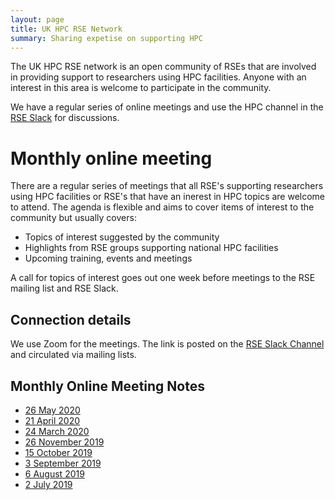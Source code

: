 ```yaml
---
layout: page
title: UK HPC RSE Network
summary: Sharing expetise on supporting HPC
---
```


The UK HPC RSE network is an open community of RSEs that are involved in providing support to researchers
using HPC facilities. Anyone with an interest in this area is welcome to participate in the community.

We have a regular series of online meetings and use the HPC channel in the
[RSE Slack](https://join.slack.com/t/ukrse/signup) for discussions.

# Monthly online meeting

There are a regular series of meetings that all RSE's supporting researchers using HPC facilities or RSE's
that have an inerest in HPC topics are welcome to attend. The agenda is flexible and aims to cover items
of interest to the community but usually covers:

   - Topics  of interest suggested by the community
   - Highlights from RSE groups supporting national HPC facilities
   - Upcoming training, events and meetings

A call for topics of interest goes out one week before meetings to the RSE mailing list and RSE Slack.

## Connection details

We use Zoom for the meetings. The link is posted on the [RSE Slack Channel](https://join.slack.com/t/ukrse/signup) and circulated via mailing lists.

## Monthly Online Meeting Notes

   - [26 May 2020](2020-05-26_HPCRSEMeetingNotes.html)
   - [21 April 2020](2020-04-21_HPCRSEMeetingNotes.html)
   - [24 March 2020](2020-03-24_HPCRSEMeetingNotes.html)
   - [26 November 2019](2019-11-26_HPCRSEMeetingNotes.html)
   - [15 October 2019](2019-10-15_HPCRSEMeetingNotes.html)
   - [3 September 2019](2019-09-03_HPCRSEMeetingNotes.html)
   - [6 August 2019](2019-08-06_HPCRSEMeetingNotes.html)
   - [2 July 2019](2019-07-02_HPCRSEMeetingNotes.html)
